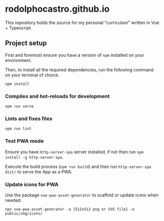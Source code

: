 # rodolphocastro.github.io

This repository holds the source for my personal "curriculum" written in Vue + Typescript.  

## Project setup

First and foremost ensure you have a version of `npm` installed on your environment.

Then, to install all the required dependencies, run the following command on your terminal of choice.

```
npm install
```

### Compiles and hot-reloads for development

```
npm run serve
```

### Lints and fixes files
```
npm run lint
```

### Test PWA mode

Ensure you have `http-server-spa` server installed, if not then run `npm install -g http-server-spa`.

Execute the build process (`npm run build`) and then run `http-server-spa dist/` to serve the App as a PWA.

### Update icons for PWA

Use the package `vue-pwa-asset-generator` to scaffold or update icons when needed.

`npx vue-pwa-asset-generator -a {512x512 png or SVG file} -o public/img/icons/`